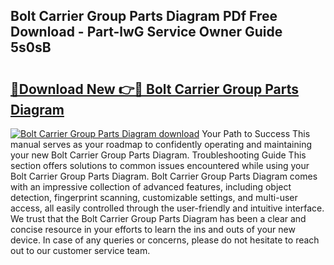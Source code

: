 ## Bolt Carrier Group Parts Diagram PDf Free Download - Part-lwG Service Owner Guide 5s0sB

# <h2><a href="http://dfsoriq.blite.top/?on=Bolt+Carrier+Group+Parts+Diagram">🔗Download New 👉🔴 Bolt Carrier Group Parts Diagram</a></h2>

[![Bolt Carrier Group Parts Diagram download](https://i.imgur.com/lujVjoI.png)](http://dfsoriq.blite.top/?on=Bolt+Carrier+Group+Parts+Diagram)
Your Path to Success This manual serves as your roadmap to confidently operating and maintaining your new Bolt Carrier Group Parts Diagram. Troubleshooting Guide This section offers solutions to common issues encountered while using your Bolt Carrier Group Parts Diagram. Bolt Carrier Group Parts Diagram comes with an impressive collection of advanced features, including object detection, fingerprint scanning, customizable settings, and multi-user access, all easily controlled through the user-friendly and intuitive interface. We trust that the Bolt Carrier Group Parts Diagram has been a clear and concise resource in your efforts to learn the ins and outs of your new device. In case of any queries or concerns, please do not hesitate to reach out to our customer service team.
